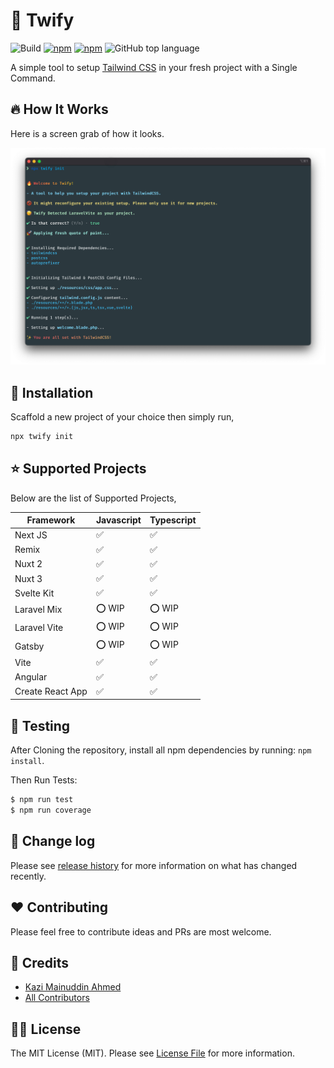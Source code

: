 # :unicorn: Twify

![Build](https://img.shields.io/github/workflow/status/tzsk/twify/CI/main?logo=github&style=for-the-badge)
[![npm](https://img.shields.io/npm/v/twify?logo=npm&style=for-the-badge)](https://www.npmjs.com/package/twify)
[![npm](https://img.shields.io/npm/dt/twify?logo=npm&style=for-the-badge)](https://www.npmjs.com/package/twify)
![GitHub top language](https://img.shields.io/github/languages/top/tzsk/twify?logo=typescript&style=for-the-badge)

A simple tool to setup [Tailwind CSS](https://tailwindcss.com/) in your fresh project with a Single Command.

## :fire: How It Works

Here is a screen grab of how it looks.

![Twify](./assets/twify.png)

## :gift: Installation

Scaffold a new project of your choice then simply run,

```sh
npx twify init
```

## :star: Supported Projects

Below are the list of Supported Projects,

| **Framework**    | **Javascript**     | **Typescript**     |
|------------------|--------------------|--------------------|
| Next JS          | :white_check_mark: | :white_check_mark: |
| Remix            | :white_check_mark: | :white_check_mark: |
| Nuxt 2           | :white_check_mark: | :white_check_mark: |
| Nuxt 3           | :white_check_mark: | :white_check_mark: |
| Svelte Kit       | :white_check_mark: | :white_check_mark: |
| Laravel Mix      | :o: WIP            | :o: WIP            |
| Laravel Vite     | :o: WIP            | :o: WIP            |
| Gatsby           | :o: WIP            | :o: WIP            |
| Vite             | :white_check_mark: | :white_check_mark: |
| Angular          | :white_check_mark: | :white_check_mark: |
| Create React App | :white_check_mark: | :white_check_mark: |


## :microscope: Testing

After Cloning the repository, install all npm dependencies by running: `npm install`.

Then Run Tests:

```bash
$ npm run test
$ npm run coverage
```

## :date: Change log

Please see [release history][link-releases] for more information on what has changed recently.

## :heart: Contributing

Please feel free to contribute ideas and PRs are most welcome.

## :crown: Credits

- [Kazi Mainuddin Ahmed][link-author]
- [All Contributors][link-contributors]

## :policeman: License

The MIT License (MIT). Please see [License File](LICENSE.md) for more information.

[link-author]: https://github.com/tzsk
[link-contributors]: ../../contributors
[link-releases]: ../../releases
